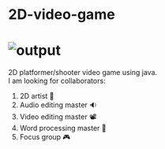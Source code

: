 # 2D-video-game
# ![output](https://github.com/Wildude/2D-video-game/assets/122345410/6cdd74ef-7a9f-4ae7-870a-ad50cf43c1d2)
2D platformer/shooter video game using java. <br>
I am looking for collaborators:
1. 2D artist 🎨
2. Audio editing master 🔉
3. Video editing master 📽
4. Word processing master 📃
5. Focus group 🎮